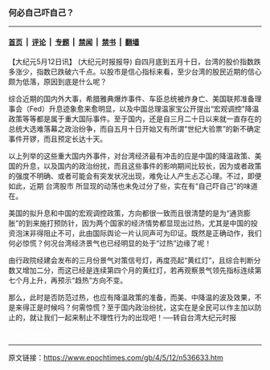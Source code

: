 ### 何必自己吓自己？

---

#### [首页](../../../..?n536633) &nbsp;|&nbsp; [评论](../../../../../epoch-comment?n536633) &nbsp;|&nbsp; [专题](../../../../../epoch-special?n536633) &nbsp;|&nbsp; [禁闻](../../../../../epoch-news?n536633) &nbsp;|&nbsp; [禁书](../../../../../books?n536633) &nbsp;|&nbsp; [翻墙](https://github.com/gfw-breaker/nogfw/blob/master/README.md?n536633)


<div class="post_content" id="artbody" itemprop="articleBody">
 <!-- article content begin -->
 <p>
  【大纪元5月12日讯】 (大纪元时报报导) 自四月底到五月十日，台湾的股价指数跌多涨少，指数已跌破六千点。以股市是信心指标来看，至少台湾的股民近期的信心颇为低落，原因到底是什么呢？
 </p>
 <p>
  综合近期的国内外大事，希腊雅典爆炸事件、车臣总统被炸身亡、美国联邦准备理事会（Fed）升息迹象愈来愈明显，以及中国总理温家宝公开提出“宏观调控”降温政策等等都是属于重大国际事件。至于国内，还是自三月二十日以来就一直存在的总统大选难落幕之政治纷争，而自五月十日开始又有所谓“世纪大验票”的新不确定事件开锣，而且预定长达十天。
 </p>
 <p>
  以上列举的这些重大国内外事件，对台湾经济最有冲击的应是中国的降温政策、美国的升息，以及国内的政治纷扰，而且这些事件的影响期间比较长，因为或者政策的强度不明确、或者可能会有突发状况出现，难免让人产生忐忑心理。不过，即便如此，近期
  <ok href="https://www.epochtimes.com/gb/tag/%E5%8F%B0%E6%B9%BE%E8%82%A1%E5%B8%82.html">
   台湾股市
  </ok>
  所显现的动荡也未免过分了些，实在有“自己吓自己”的味道在。
 </p>
 <p>
  美国的拟升息和中国的宏观调控政策，方向都很一致而且很清楚的是为“通货膨胀”的到来施打预防针，因为两个国家的经济情势都显现出过热，尤其是中国的投资泡沫非得阻止不可，此由国际舆论一片认同声可为印证。既然是正确动作，我们何必惊慌？何况台湾经济景气也已经明显的处于“过热”边缘了呢！
 </p>
 <p>
  由行政院经建会发布的三月份景气对策信号灯，再度亮起“黄红灯”，且综合判断分数又增加二分，而这已经是连续第四个月的黄红灯，若再观察景气领先指标连续第七个月上升，再预示“趋热”方向不变。
 </p>
 <p>
  那么，此时是否防范过热，也应有降温政策的准备，而美、中降温的波及效果，不是来得正是时候吗？何需惊慌？至于国内政治纷扰，这实在是全民可以作主加以防止的，就让我们一起来制止不理性行为的出现吧！──转自台湾大纪元时报
 </p>
 <p>
  <font color="#ffffff">
   (http://www.dajiyuan.com)
  </font>
 </p>
 <!-- article content end -->
 <div id="below_article_ad">
 </div>
</div>


---

原文链接：https://www.epochtimes.com/gb/4/5/12/n536633.htm